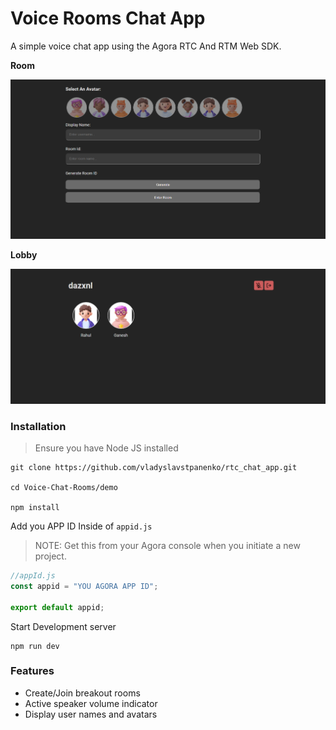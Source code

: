 # Voice Rooms Chat App

A simple voice chat app using the Agora RTC And RTM Web SDK.

**Room**

<img src="images/image1.png"/>

**Lobby**

<img src="images/image2.png"/>

### Installation

> Ensure you have Node JS installed

```
git clone https://github.com/vladyslavstpanenko/rtc_chat_app.git

cd Voice-Chat-Rooms/demo

npm install
```

Add you APP ID Inside of `appid.js`

> NOTE: Get this from your Agora console when you initiate a new project.

```js
//appId.js
const appid = "YOU AGORA APP ID";

export default appid;
```

Start Development server

```
npm run dev
```

### Features

- Create/Join breakout rooms
- Active speaker volume indicator
- Display user names and avatars
